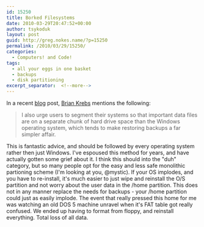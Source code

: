 ```yaml
---
id: 15250
title: Borked Filesystems
date: 2010-03-29T20:47:52+00:00
author: tsykoduk
layout: post
guid: http://greg.nokes.name/?p=15250
permalink: /2010/03/29/15250/
categories:
  - Computers! and Code!
tags:
  - all your eggs in one basket
  - backups
  - disk partitioning
excerpt_separator:  <!--more-->
---
```

In a recent <a title="Removing Viruses from a PC That Won’t Boot —  Krebs on Security" href="http://www.krebsonsecurity.com/2010/03/removing-viruses-from-a-pc-that-wont-boot/">blog</a> post, <a title="About the Author —  Krebs on Security" href="http://www.krebsonsecurity.com/about/">Brian Krebs</a> mentions the following:

<blockquote>I also urge users to segment their systems so that important data files are on a separate chunk of hard drive space than the Windows operating system, which tends to make restoring backups a far simpler affair.</blockquote>
<!--more-->


This is fantastic advice, and should be followed by every operating system rather then just Windows. I've espoused this method for years, and have actually gotten some grief about it.
I think this should into the "duh" category, but so many people opt for the easy and less safe monolithic partioning scheme (I'm looking at you, @mystic). If your OS implodes, and you have to re-install, it's much easier to just wipe and reinstall the O/S partition and not worry about the user data in the /home partition. This does not in any manner replace the needs for backups - your /home partition could just as easily implode.
The event that really pressed this home for me was watching an old DOS 5 machine unravel when it's FAT table got really confused. We ended up having to format from floppy, and reinstall everything. Total loss of all data.
